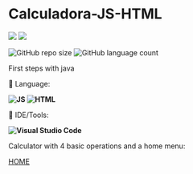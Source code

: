 # Calculadora-JS-HTML
<p align="left">

  <a href="https://www.linkedin.com/in/vitor-dietrich-69a3a8194/" alt="Linkedin">
  <img src="https://img.shields.io/badge/-Linkedin-0e76a8?style=flat-square&logo=Linkedin&logoColor=white&link=" /></a>
  
  <a href="https://www.instagram.com/vitor_dietrich/" alt="Instagram">
  <img src="https://img.shields.io/badge/-Instagram-DF0174?style=flat-square&labelColor=DF0174&logo=instagram&logoColor=white&link=LINK-DO-SEU-INSTAGRAM"/></a>
</p>  

![GitHub repo size](https://img.shields.io/github/repo-size/VitorDietrich-Coder/Calculadora-JS-HTML?style=for-the-badge)
![GitHub language count](https://img.shields.io/github/languages/count/VitorDietrich-Coder/Calculadora-JS-HTML?style=for-the-badge)

First steps with java

<p align="left">
  🦄 Language: <strong> 
  
  ![JS](https://img.shields.io/badge/JavaScript-323330?style=for-the-badge&logo=javascript&logoColor=F7DF1E) 
  ![HTML](https://img.shields.io/badge/HTML5-E34F26?style=for-the-badge&logo=html5&logoColor=white)
  
  </strong>
</p>

<p align="left">
  💼 IDE/Tools: <strong>
  
  ![Visual Studio Code](https://img.shields.io/badge/Visual_Studio_Code-0078D4?style=for-the-badge&logo=visual%20studio%20code&logoColor=white)
  
  </strong>
</p>

Calculator with 4 basic operations and a home menu:

[HOME](https://github.com/VitorDietrich-Coder/Calculadora-JS-HTML/blob/main/index.html)



